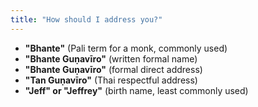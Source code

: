```yaml
---
title: "How should I address you?"
---
```


- **"Bhante"** (Pali term for a monk, commonly used)
- **"Bhante Guṇavīro"** (written formal name)
- **"Bhante Guṇavīro"** (formal direct address)
- **"Tan Guṇavīro"** (Thai respectful address)
- **"Jeff" or "Jeffrey"** (birth name, least commonly used)
